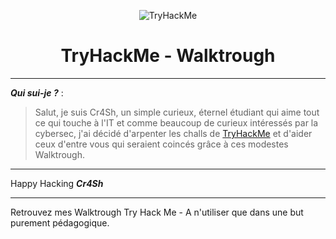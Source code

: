 <p align="center"><img src="https://tryhackme-badges.s3.amazonaws.com/Cr4Sh.png" alt="TryHackMe"></p>

<h1 align="center">TryHackMe - Walktrough</h1>

****

***Qui sui-je ?*** :
> Salut, je suis Cr4Sh, un simple curieux, éternel étudiant qui aime tout ce qui touche à l'IT et comme beaucoup de curieux intéressés par la cybersec, j'ai décidé d'arpenter les challs de [TryHackMe](https://tryhackme.com/signup?referrer=63efffa0f0738c004b13a210 "Learn Cybersecurity with Try Hack Me") et d'aider ceux d'entre vous qui seraient coincés grâce à ces modestes Walktrough.


****

Happy Hacking ***Cr4Sh***

****

Retrouvez mes Walktrough Try Hack Me - A n'utiliser que dans une but purement pédagogique.
